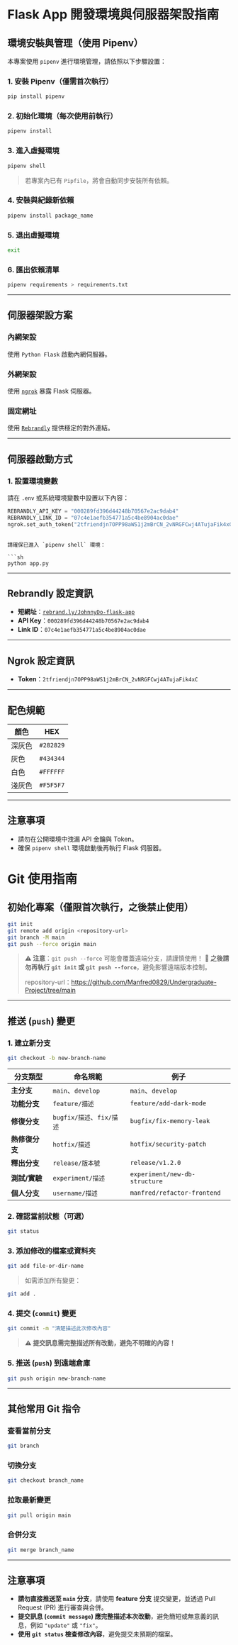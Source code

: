 # Flask App 開發環境與伺服器架設指南

## 環境安裝與管理（使用 Pipenv）

本專案使用 `pipenv` 進行環境管理，請依照以下步驟設置：

### 1. 安裝 Pipenv（僅需首次執行）

```sh
pip install pipenv
```

### 2. 初始化環境（每次使用前執行）

```sh
pipenv install
```

### 3. 進入虛擬環境

```sh
pipenv shell
```

> 若專案內已有 `Pipfile`，將會自動同步安裝所有依賴。

### 4. 安裝與紀錄新依賴

```sh
pipenv install package_name
```

### 5. 退出虛擬環境

```sh
exit
```

### 6. 匯出依賴清單

```sh
pipenv requirements > requirements.txt
```

---

## 伺服器架設方案

### 內網架設

使用 `Python Flask` 啟動內網伺服器。

### 外網架設

使用 [`ngrok`](https://ngrok.com/) 暴露 Flask 伺服器。

### 固定網址

使用 [`Rebrandly`](https://www.rebrandly.com/) 提供穩定的對外連結。

---

## 伺服器啟動方式

### 1. 設置環境變數

請在 `.env` 或系統環境變數中設置以下內容：

```python
REBRANDLY_API_KEY = "000289fd396d44248b70567e2ac9dab4"
REBRANDLY_LINK_ID = "07c4e1aefb354771a5c4be8904ac0dae"
ngrok.set_auth_token("2tfriendjn7OPP98aWS1j2mBrCN_2vNRGFCwj4ATujaFik4xC")
```

```###

請確保已進入 `pipenv shell` 環境：

```sh
python app.py
```

---

## Rebrandly 設定資訊

* **短網址**：[`rebrand.ly/JohnnyDo-flask-app`](https://rebrand.ly/JohnnyDo-flask-app)
* **API Key**：`000289fd396d44248b70567e2ac9dab4`
* **Link ID**：`07c4e1aefb354771a5c4be8904ac0dae`

---

## Ngrok 設定資訊

* **Token**：`2tfriendjn7OPP98aWS1j2mBrCN_2vNRGFCwj4ATujaFik4xC`

---

## 配色規範


| 顏色   | HEX       |
| ------ | --------- |
| 深灰色 | `#282829` |
| 灰色   | `#434344` |
| 白色   | `#FFFFFF` |
| 淺灰色 | `#F5F5F7` |

---

## 注意事項

* 請勿在公開環境中洩漏 API 金鑰與 Token。
* 確保 `pipenv shell` 環境啟動後再執行 Flask 伺服器。

# Git 使用指南

## 初始化專案（僅限首次執行，之後禁止使用）

```sh
git init
git remote add origin <repository-url>
git branch -M main
git push --force origin main
```

> **⚠️ 注意**：`git push --force` 可能會覆蓋遠端分支，請謹慎使用！
> **🚫 之後請勿再執行 `git init` 或 `git push --force`**，避免影響遠端版本控制。
>
> repository-url：https://github.com/Manfred0829/Undergraduate-Project/tree/main

---

## 推送 (`push`) 變更

### 1. 建立新分支

```sh
git checkout -b new-branch-name
```


| 分支類型       | 命名規範                  | 例子                          |
| -------------- | ------------------------- | ----------------------------- |
| **主分支**     | `main`、`develop`         | `main`、`develop`             |
| **功能分支**   | `feature/描述`            | `feature/add-dark-mode`       |
| **修復分支**   | `bugfix/描述`、`fix/描述` | `bugfix/fix-memory-leak`      |
| **熱修復分支** | `hotfix/描述`             | `hotfix/security-patch`       |
| **釋出分支**   | `release/版本號`          | `release/v1.2.0`              |
| **測試/實驗**  | `experiment/描述`         | `experiment/new-db-structure` |
| **個人分支**   | `username/描述`           | `manfred/refactor-frontend`   |

### 2. 確認當前狀態（可選）

```sh
git status
```

### 3. 添加修改的檔案或資料夾

```sh
git add file-or-dir-name
```

> 如需添加所有變更：

```sh
git add .
```

### 4. 提交 (`commit`) 變更

```sh
git commit -m "清楚描述此次修改內容"
```

> **⚠️ 提交訊息需完整描述所有改動，避免不明確的內容！**

### 5. 推送 (`push`) 到遠端倉庫

```sh
git push origin new-branch-name
```

---

## 其他常用 Git 指令

### 查看當前分支

```sh
git branch
```

### 切換分支

```sh
git checkout branch_name
```

### 拉取最新變更

```sh
git pull origin main
```

### 合併分支

```sh
git merge branch_name
```

---

## 注意事項

* **請勿直接推送至 `main` 分支**，請使用 **feature 分支** 提交變更，並透過 Pull Request (PR) 進行審查與合併。
* **提交訊息 (`commit message`) 應完整描述本次改動**，避免簡短或無意義的訊息，例如 `"update"` 或 `"fix"`。
* **使用 `git status` 檢查修改內容**，避免提交未預期的檔案。
